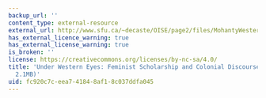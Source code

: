 ```yaml
---
backup_url: ''
content_type: external-resource
external_url: http://www.sfu.ca/~decaste/OISE/page2/files/MohantyWesternEyes.pdf
has_external_licence_warning: true
has_external_license_warning: true
is_broken: ''
license: https://creativecommons.org/licenses/by-nc-sa/4.0/
title: 'Under Western Eyes: Feminist Scholarship and Colonial Discourses." (PDF -
  2.1MB)'
uid: fc920c7c-eea7-4184-8af1-8c037ddfa045
---
```

